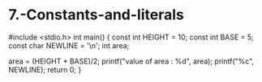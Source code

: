 # 7.-Constants-and-literals
#include <stdio.h>
int main() 
{
const int HEIGHT = 10;
 const int BASE = 5;
 const char NEWLINE = '\n';
 int area; 
 
 area = (HEIGHT * BASE)/2;
 printf("value of area : %d", area);
 printf("%c", NEWLINE);
 return 0;
}
